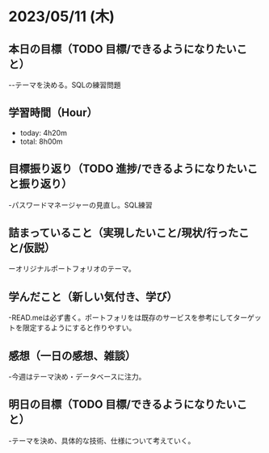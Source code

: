# 2023/05/11 (木)

## 本日の目標（TODO 目標/できるようになりたいこと）

--テーマを決める。SQLの練習問題

## 学習時間（Hour）

- today: 4h20m
- total: 8h00m

## 目標振り返り（TODO 進捗/できるようになりたいこと振り返り）

-パスワードマネージャーの見直し。SQL練習

## 詰まっていること（実現したいこと/現状/行ったこと/仮説）

ーオリジナルポートフォリオのテーマ。

## 学んだこと（新しい気付き、学び）

-READ.meは必ず書く。ポートフォリをは既存のサービスを参考にしてターゲットを限定するようにすると作りやすい。

## 感想（一日の感想、雑談）

-今週はテーマ決め・データベースに注力。

## 明日の目標（TODO 目標/できるようになりたいこと）

-テーマを決め、具体的な技術、仕様について考えていく。